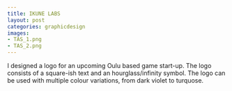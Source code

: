 ```yaml
---
title: IKUNE LABS
layout: post
categories: graphicdesign
images:
- TAS_1.png
- TAS_2.png
---
```


I designed a logo for an upcoming Oulu based game start-up. The logo consists of a square-ish text and an hourglass/infinity symbol. The logo can be used with multiple colour variations, from dark violet to turquose.